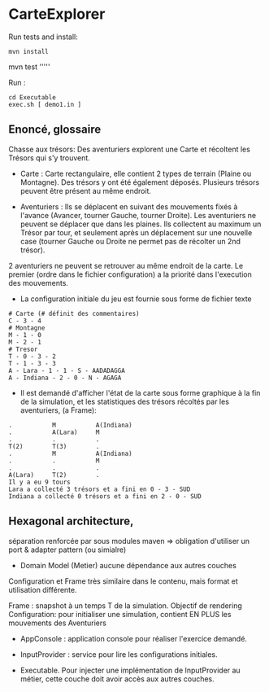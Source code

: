 # CarteExplorer

Run tests and install:
```
mvn install
```

mvn test
'''''

Run :
``` 
cd Executable
exec.sh [ demo1.in ]
```



## Enoncé, glossaire

Chasse aux trésors: Des aventuriers explorent une Carte et récoltent les Trésors qui s'y trouvent.
 
- Carte : Carte rectangulaire, elle contient 2 types de terrain (Plaine ou Montagne). Des trésors y ont été également déposés. Plusieurs trésors peuvent être présent au même endroit.
 
- Aventuriers : Ils se déplacent en suivant des mouvements fixés à l'avance (Avancer, tourner Gauche, tourner Droite).
Les aventuriers ne peuvent se déplacer que dans les plaines. Ils collectent au maximum un Trésor par tour, et seulement après un déplacement sur une nouvelle case (tourner Gauche ou Droite ne permet pas de récolter un 2nd trésor).

2 aventuriers ne peuvent se retrouver au même endroit de la carte. Le premier (ordre dans le fichier configuration) a la priorité dans l'execution des mouvements.

- La configuration initiale du jeu est fournie sous forme de fichier texte
```
# Carte (# définit des commentaires)
C - 3 - 4
# Montagne
M - 1 - 0
M - 2 - 1
# Tresor
T - 0 - 3 - 2
T - 1 - 3 - 3
A - Lara - 1 - 1 - S - AADADAGGA
A - Indiana - 2 - 0 - N - AGAGA
```

- Il est demandé d'afficher l'état de la carte sous forme graphique à la fin de la simulation, et les statistiques des trésors récoltés par les aventuriers, (a Frame):
```
.           M           A(Indiana)  
.           A(Lara)     M           
.           .           .           
T(2)        T(3)        .           
.           M           A(Indiana)  
.           .           M           
.           .           .           
A(Lara)     T(2)        .           
Il y a eu 9 tours 
Lara a collecté 3 trésors et a fini en 0 - 3 - SUD
Indiana a collecté 0 trésors et a fini en 2 - 0 - SUD
```

## Hexagonal architecture,
séparation renforcée par sous modules maven => obligation d'utiliser un port & adapter pattern (ou simialre)

- Domain Model (Metier) aucune dépendance aux autres couches

Configuration et Frame très similaire dans le contenu, mais format et utilisation différente.

Frame : snapshot à un temps T de la simulation. Objectif de rendering
Configuration: pour initialiser une simulation, contient EN PLUS les mouvements des Aventuriers

- AppConsole : application console pour réaliser l'exercice demandé.

- InputProvider : service pour lire les configurations initiales.

- Executable. Pour injecter une implémentation de InputProvider au métier, cette couche doit avoir accès aux autres couches.

